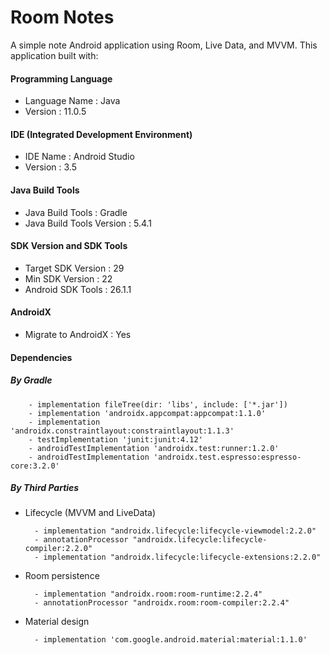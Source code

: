 # Room Notes
A simple note Android application using Room, Live Data, and MVVM. This application built with:

#### Programming Language
- Language Name : Java
- Version : 11.0.5

#### IDE (Integrated Development Environment)
- IDE Name : Android Studio
- Version : 3.5

#### Java Build Tools
- Java Build Tools : Gradle
- Java Build Tools Version : 5.4.1

#### SDK Version and SDK Tools
- Target SDK Version : 29
- Min SDK Version : 22
- Android SDK Tools : 26.1.1

#### AndroidX
- Migrate to AndroidX : Yes

#### Dependencies
##### By Gradle
        - implementation fileTree(dir: 'libs', include: ['*.jar'])
        - implementation 'androidx.appcompat:appcompat:1.1.0'
        - implementation 'androidx.constraintlayout:constraintlayout:1.1.3'
        - testImplementation 'junit:junit:4.12'
        - androidTestImplementation 'androidx.test:runner:1.2.0'
        - androidTestImplementation 'androidx.test.espresso:espresso-core:3.2.0'

##### By Third Parties        
- Lifecycle (MVVM and LiveData)

        - implementation "androidx.lifecycle:lifecycle-viewmodel:2.2.0"
        - annotationProcessor "androidx.lifecycle:lifecycle-compiler:2.2.0"
        - implementation "androidx.lifecycle:lifecycle-extensions:2.2.0"

- Room persistence

        - implementation "androidx.room:room-runtime:2.2.4"
        - annotationProcessor "androidx.room:room-compiler:2.2.4"

- Material design
    
        - implementation 'com.google.android.material:material:1.1.0'
